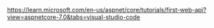 https://learn.microsoft.com/en-us/aspnet/core/tutorials/first-web-api?view=aspnetcore-7.0&tabs=visual-studio-code